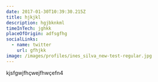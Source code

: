 ```yaml
---
date: 2017-01-30T10:39:30.215Z
title: hjkjkl
description: hgjbknkml
timeInTech: jghkk
placeOfOrigin: adfsgfhg
socialLinks:
  - name: twitter
    url: gfhjkk
image: /images/profiles/ines_silva_new-test-regular.jpg
---
```


kjsfgwjfhçwejfhwçefn4